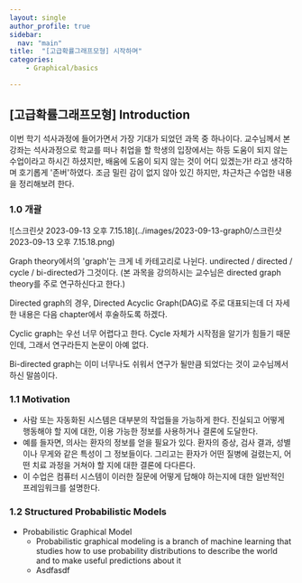 ```yaml
---
layout: single
author_profile: true
sidebar:
  nav: "main"
title:  "[고급확률그래프모형] 시작하며"
categories:
    - Graphical/basics

---
```


## [고급확률그래프모형] Introduction

이번 학기 석사과정에 들어가면서 가장 기대가 되었던 과목 중 하나이다. 교수님께서 본 강좌는 석사과정으로 학교를 떠나 취업을 할 학생의 입장에서는 하등 도움이 되지 않는 수업이라고 하시긴 하셨지만, 배움에 도움이 되지 않는 것이 어디 있겠는가! 라고 생각하며 호기롭게 '존버'하였다. 조금 밀린 감이 없지 않아 있긴 하지만, 차근차근 수업한 내용을 정리해보려 한다. 



### 1.0 개괄

![스크린샷 2023-09-13 오후 7.15.18](../images/2023-09-13-graph0/스크린샷 2023-09-13 오후 7.15.18.png)

Graph theory에서의 'graph'는 크게 네 카테고리로 나뉜다. undirected / directed / cycle / bi-directed가 그것이다. (본 과목을 강의하시는 교수님은 directed graph theory를 주로 연구하신다고 한다.)

Directed graph의 경우, Directed Acyclic Graph(DAG)로 주로 대표되는데 더 자세한 내용은 다음 chapter에서 후술하도록 하겠다.

Cyclic graph는 우선 너무 어렵다고 한다. Cycle 자체가 시작점을 알기가 힘들기 때문인데, 그래서 연구라든지 논문이 아예 없다.

Bi-directed graph는 이미 너무나도 쉬워서 연구가 될만큼 되었다는 것이 교수님께서 하신 말씀이다.



### 1.1 Motivation

- 사람 또는 자동화된 시스템은 대부분의 작업들을 가능하게 한다. 진실되고 어떻게 행동해야 할 지에 대한, 이용 가능한 정보를 사용하거나 결론에 도달한다.
- 예를 들자면, 의사는 환자의 정보를 얻을 필요가 있다. 환자의 증상, 검사 결과, 성별이나 무게와 같은 특성이 그 정보들이다. 그리고는 환자가 어떤 질병에 걸렸는지, 어떤 치료 과정을 거쳐야 할 지에 대한 결론에 다다른다.
- 이 수업은 컴퓨터 시스템이 이러한 질문에 어떻게 답해야 하는지에 대한 일반적인 프레임워크를 설명한다.



### 1.2 Structured Probabilistic Models

- Probabilistic Graphical Model
  - Probabilistic graphical modeling is a branch of machine learning that studies how to use
    probability distributions to describe the world and to make useful predictions about it
  - Asdfasdf



